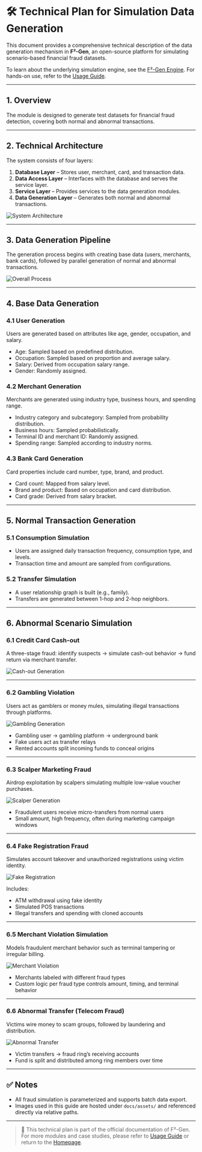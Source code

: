 # 🛠 Technical Plan for Simulation Data Generation

This document provides a comprehensive technical description of the data generation mechanism in **F²-Gen**, an open-source platform for simulating scenario-based financial fraud datasets.

To learn about the underlying simulation engine, see the [F²-Gen Engine](engine.html). For hands-on use, refer to the [Usage Guide](usage.html).


---

## 1. Overview

The module is designed to generate test datasets for financial fraud detection, covering both normal and abnormal transactions.

---

## 2. Technical Architecture

The system consists of four layers:

1. **Database Layer** – Stores user, merchant, card, and transaction data.
2. **Data Access Layer** – Interfaces with the database and serves the service layer.
3. **Service Layer** – Provides services to the data generation modules.
4. **Data Generation Layer** – Generates both normal and abnormal transactions.

![System Architecture](assets/software%20architecture.png)

---

## 3. Data Generation Pipeline

The generation process begins with creating base data (users, merchants, bank cards), followed by parallel generation of normal and abnormal transactions.

![Overall Process](assets/overall%20process%20generation.png)

---

## 4. Base Data Generation

### 4.1 User Generation

Users are generated based on attributes like age, gender, occupation, and salary.

- Age: Sampled based on predefined distribution.
- Occupation: Sampled based on proportion and average salary.
- Salary: Derived from occupation salary range.
- Gender: Randomly assigned.

### 4.2 Merchant Generation

Merchants are generated using industry type, business hours, and spending range.

- Industry category and subcategory: Sampled from probability distribution.
- Business hours: Sampled probabilistically.
- Terminal ID and merchant ID: Randomly assigned.
- Spending range: Sampled according to industry norms.

### 4.3 Bank Card Generation

Card properties include card number, type, brand, and product.

- Card count: Mapped from salary level.
- Brand and product: Based on occupation and card distribution.
- Card grade: Derived from salary bracket.

---

## 5. Normal Transaction Generation

### 5.1 Consumption Simulation

- Users are assigned daily transaction frequency, consumption type, and levels.
- Transaction time and amount are sampled from configurations.

### 5.2 Transfer Simulation

- A user relationship graph is built (e.g., family).
- Transfers are generated between 1-hop and 2-hop neighbors.

---

## 6. Abnormal Scenario Simulation

### 6.1 Credit Card Cash-out

A three-stage fraud: identify suspects → simulate cash-out behavior → fund return via merchant transfer.

![Cash-out Generation](assets/cash-out%20generation.png)

---

### 6.2 Gambling Violation

Users act as gamblers or money mules, simulating illegal transactions through platforms.

![Gambling Generation](assets/gambling%20generation.png)

- Gambling user → gambling platform → underground bank
- Fake users act as transfer relays
- Rented accounts split incoming funds to conceal origins

---

### 6.3 Scalper Marketing Fraud

Airdrop exploitation by scalpers simulating multiple low-value voucher purchases.

![Scalper Generation](assets/scalper%20generation.png)

- Fraudulent users receive micro-transfers from normal users
- Small amount, high frequency, often during marketing campaign windows

---

### 6.4 Fake Registration Fraud

Simulates account takeover and unauthorized registrations using victim identity.

![Fake Registration](assets/fake%20registration.png)

Includes:
- ATM withdrawal using fake identity
- Simulated POS transactions
- Illegal transfers and spending with cloned accounts

---

### 6.5 Merchant Violation Simulation

Models fraudulent merchant behavior such as terminal tampering or irregular billing.

![Merchant Violation](assets/merchant%20violation.png)

- Merchants labeled with different fraud types
- Custom logic per fraud type controls amount, timing, and terminal behavior

---

### 6.6 Abnormal Transfer (Telecom Fraud)

Victims wire money to scam groups, followed by laundering and distribution.

![Abnormal Transfer](assets/abnormal%20transfer.png)

- Victim transfers → fraud ring’s receiving accounts
- Fund is split and distributed among ring members over time

---

## ✅ Notes

- All fraud simulation is parameterized and supports batch data export.
- Images used in this guide are hosted under `docs/assets/` and referenced directly via relative paths.

---

> 📄 This technical plan is part of the official documentation of F²-Gen. For more modules and case studies, please refer to [Usage Guide](usage.html) or return to the [Homepage](index.html).

